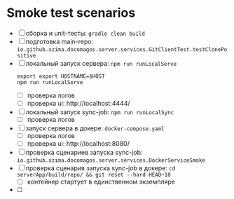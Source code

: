 # Smoke test scenarios

-[ ] сборка и unit-тесты: `gradle clean build`
-[ ] подготовка main-repo: `io.github.xzima.docomagos.server.services.GitClientTest.testClonePositive`
-[ ] локальный запуск сервера: `npm run runLocalServe`
  ```shell
  export export HOSTNAME=$HOST
  npm run runLocalServe
  ```
    -[ ] проверка логов
    -[ ] проверка ui: http://localhost:4444/
-[ ] локальный запуск sync-job: `npm run runLocalSync`
    -[ ] проверка логов
-[ ] запуск сервера в докере: `docker-compose.yaml`
    -[ ] проверка логов
    -[ ] проверка ui: http://localhost:8080/
-[ ] проверка сценариев запуска sync-job: `io.github.xzima.docomagos.server.services.DockerServiceSmoke`
-[ ] проверка сценария запуска sync-job в докере: `cd serverApp/build/repo/ && git reset --hard HEAD~10`
    -[ ] контейнер стартует в единственном экземпляре
-[ ] 
